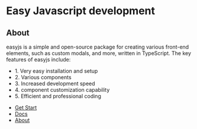<h1>Easy Javascript development</h1>


<h2>
About
</h2>

<p>
                    easyjs is a simple and open-source package for creating various front-end elements, such as custom
                    modals, and more, written in TypeScript. The key features of easyjs include:
</p>

             
<ul>
                    <li>1. Very easy installation and setup</li>
                    <li>2. Various components</li>
                    <li>3. Increased development speed</li>
                    <li>4. component customization capability</li>
                    <li>5. Efficient and professional coding</li>
</ul>


<ul>
<li>
  <a href="https://ossvahid.github.io/easyjs.github.io/index.html?lang=fa"  target="_blank">Get Start</a>
</li>
<li>
  <a href="https://ossvahid.github.io/easyjs.github.io/docs.html" target="_blank">Docs</a>
</li>
<li>
  <a href="https://ossvahid.github.io/easyjs.github.io/about.html"  target="_blank">About</a>
</li>
</ul>


